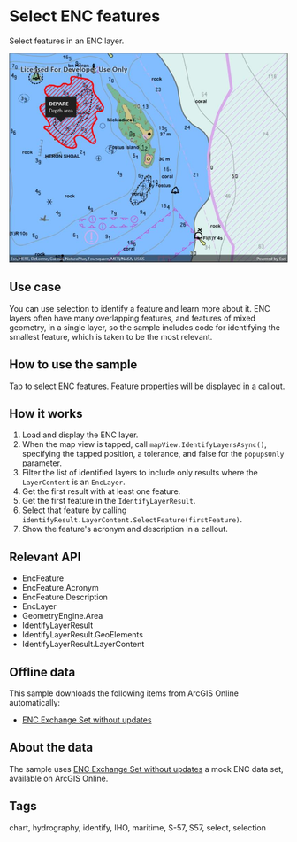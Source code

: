 # Select ENC features

Select features in an ENC layer.

![Image of select ENC features](selectencfeatures.jpg)

## Use case

You can use selection to identify a feature and learn more about it. ENC layers often have many overlapping features, and features of mixed geometry, in a single layer, so the sample includes code for identifying the smallest feature, which is taken to be the most relevant.

## How to use the sample

Tap to select ENC features. Feature properties will be displayed in a callout.

## How it works

1. Load and display the ENC layer.
2. When the map view is tapped, call `mapView.IdentifyLayersAsync()`, specifying the tapped position, a tolerance, and false for the `popupsOnly` parameter.
3. Filter the list of identified layers to include only results where the `LayerContent` is an `EncLayer`.
4. Get the first result with at least one feature.
5. Get the first feature in the `IdentifyLayerResult`.
6. Select that feature by calling `identifyResult.LayerContent.SelectFeature(firstFeature)`.
7. Show the feature's acronym and description in a callout.

## Relevant API

* EncFeature
* EncFeature.Acronym
* EncFeature.Description
* EncLayer
* GeometryEngine.Area
* IdentifyLayerResult
* IdentifyLayerResult.GeoElements
* IdentifyLayerResult.LayerContent

## Offline data

This sample downloads the following items from ArcGIS Online automatically:

* [ENC Exchange Set without updates](https://www.arcgis.com/home/item.html?id=9d2987a825c646468b3ce7512fb76e2d)

## About the data

The sample uses [ENC Exchange Set without updates](https://www.arcgis.com/home/item.html?id=9d2987a825c646468b3ce7512fb76e2d) a mock ENC data set, available on ArcGIS Online.

## Tags

chart, hydrography, identify, IHO, maritime, S-57, S57, select, selection
